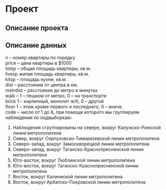 # Проект
## Описание проекта
## Описание данных
n – номер квартиры по порядку <br>
price – цена квартиры в $1000 <br>
totsp – общая площадь квартиры, кв.м. <br>
livesp жилая площадь квартиры, кв.м. <br>
kitsp – площадь кухни, кв.м. <br>
dist – расстояние от центра в км. <br>
metrdist – расстояние до метро в минутах<br>
walk – 1 – пешком от метро, 0 – на транспорте<br>
brick 1 – кирпичный, монолит ж/б, 0 – другой<br>
floor 1 – этаж кроме первого и последнего, 0 – иначе.<br>
code – число от 1 до 8, при помощи которого мы группируем наблюдения по
подвыборкам:<br>
1. Наблюдения сгруппированы на севере, вокруг Калужско-Рижской линии
метрополитена
2. Север, вокруг Серпуховско-Тимирязевской линии метрополитена
3. Северо-запад, вокруг Замоскворецкой линии метрополитена
4. Северо-запад, вокруг Таганско-Краснопресненской линии метрополитена
5. Юго-восток, вокруг Люблинской линии метрополитена
6. Юго-восток, вокруг Таганско-Краснопресненской линии метрополитена
7. Восток, вокруг Калиниской линии метрополитена
8. Восток, вокруг Арбатско-Покровской линии метрополитена
